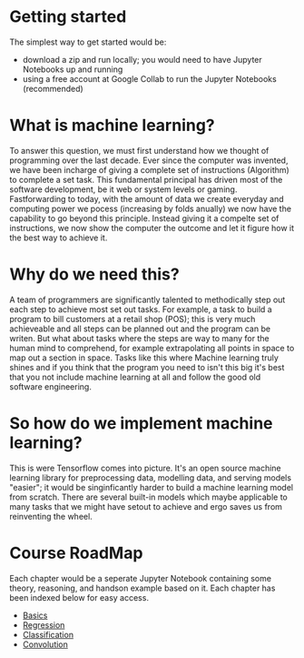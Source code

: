 # Getting started
The simplest way to get started would be:
* download a zip and run locally; you would need to have Jupyter Notebooks up and running
* using a free account at Google Collab to run the Jupyter Notebooks (recommended)

# What is machine learning?
To answer this question, we must first understand how we thought of programming over the last decade. Ever since the computer was invented, we have been incharge of giving a complete set of instructions (Algorithm) to complete a set task. This fundamental principal has driven most of the software development, be it web or system levels or gaming. Fastforwarding to today, with the amount of data we create everyday and computing power we pocess (increasing by folds anually) we now have the capability to go beyond this principle. Instead giving it a compelte set of instructions, we now show the computer the outcome and let it figure how it the best way to achieve it.

# Why do we need this?
A team of programmers are significantly talented to methodically step out each step to achieve most set out tasks. For example, a task to build a program to bill customers at a retail shop (POS); this is very much achieveable and all steps can be planned out and the program can be writen. But what about tasks where the steps are way to many for the human mind to comprehend, for example extrapolating all points in space to map out a section in space. Tasks like this where Machine learning truly shines and if you think that the program you need to isn't this big it's best that you not include machine learning at all and follow the good old software engineering.

# So how do we implement machine learning?
This is were Tensorflow comes into picture. It's an open source machine learning library for preprocessing data, modelling data, and serving models "easier"; it would be singinficantly harder to build a machine learning model from scratch. There are several built-in models which maybe applicable to many tasks that we might have setout to achieve and ergo saves us from reinventing the wheel.

# Course RoadMap
Each chapter would be a seperate Jupyter Notebook containing some theory, reasoning, and handson example based on it. Each chapter has been indexed below for easy access.
 * [Basics](./Basics.ipynb)
 * [Regression](./Regression.ipynb)
 * [Classification](./Classification.ipynb)
 * [Convolution](./Convolution.ipynb)